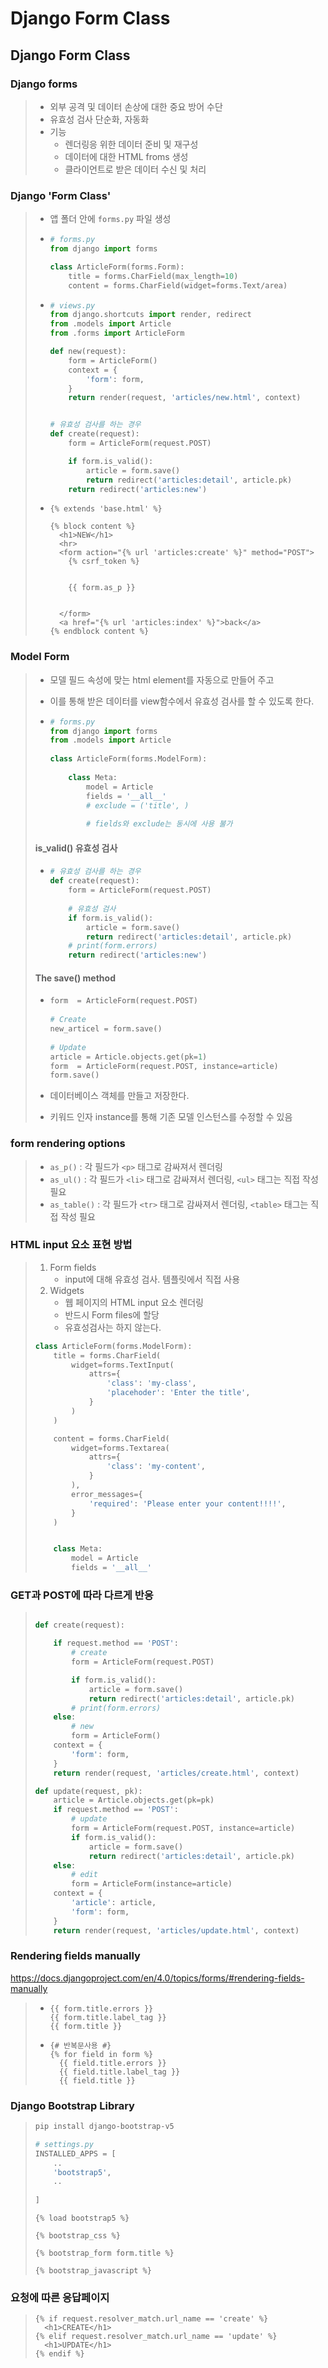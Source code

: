 # Django Form Class

## Django Form Class

### Django forms

> - 외부 공격 및 데이터 손상에 대한 중요 방어 수단
> - 유효성 검사 단순화, 자동화
> - 기능
>   - 렌더링응 위한 데이터 준비 및 재구성
>   - 데이터에 대한 HTML froms 생성
>   - 클라이언트로 받은 데이터 수신 및 처리

### Django 'Form Class'

> - 앱 폴더 안에 `forms.py` 파일 생성
>
> - ```python
>   # forms.py
>   from django import forms
>   
>   class ArticleForm(forms.Form):
>       title = forms.CharField(max_length=10)
>       content = forms.CharField(widget=forms.Text/area)
>   ```
> 
> - ```python
>   # views.py
>   from django.shortcuts import render, redirect
>   from .models import Article
>   from .forms import ArticleForm
> 
>   def new(request):
>       form = ArticleForm()
>       context = {
>           'form': form, 
>       }
>       return render(request, 'articles/new.html', context)
> 
> 
>   # 유효성 검사를 하는 경우
>   def create(request):
>       form = ArticleForm(request.POST)
> 
>       if form.is_valid():
>           article = form.save()
>           return redirect('articles:detail', article.pk)
>       return redirect('articles:new')
>   ```
>
> - ```django
>   {% extends 'base.html' %}
>     
>   {% block content %}
>     <h1>NEW</h1>
>     <hr>
>     <form action="{% url 'articles:create' %}" method="POST">
>       {% csrf_token %}
>
>
>       {{ form.as_p }}
>
>
>     </form>
>     <a href="{% url 'articles:index' %}">back</a>
>   {% endblock content %}
>
>   ```

### Model Form

> - 모델 필드 속성에 맞는 html element를 자동으로 만들어 주고
>
> - 이를 통해 받은 데이터를 view함수에서 유효성 검사를 할 수 있도록 한다.
>
> - ```python
>   # forms.py
>   from django import forms
>   from .models import Article
>       
>   class ArticleForm(forms.ModelForm):
>       
>       class Meta:
>           model = Article
>           fields = '__all__'
>           # exclude = ('title', )
>               
>           # fields와 exclude는 동시에 사용 불가
>   ```
>
> #### is_valid() 유효성 검사
>
> - ```python
>   # 유효성 검사를 하는 경우
>   def create(request):
>       form = ArticleForm(request.POST)
>       
>       # 유효성 검사
>       if form.is_valid():
>           article = form.save()
>           return redirect('articles:detail', article.pk)
>       # print(form.errors)
>       return redirect('articles:new')
>   ```
>
> #### The save() method
>
> - ```python
>   form  = ArticleForm(request.POST)
>       
>   # Create
>   new_articel = form.save()
>       
>   # Update
>   article = Article.objects.get(pk=1)
>   form  = ArticleForm(request.POST, instance=article)
>   form.save()
>   ```
>
> - 데이터베이스 객체를 만들고 저장한다.
>
> - 키워드 인자 instance를 통해 기존 모델 인스턴스를 수정할 수 있음



### form rendering options

> - `as_p()` : 각 필드가 `<p>` 태그로 감싸져서 렌더링
> - `as_ul()` : 각 필드가 `<li>` 태그로 감싸져서 렌더링, `<ul>` 태그는 직접 작성 필요
> - `as_table()` : 각 필드가 `<tr>` 태그로 감싸져서 렌더링, `<table>` 태그는 직접 작성 필요

### HTML input 요소 표현 방법

> 1. Form fields
>    - input에 대해 유효성 검사. 템플릿에서 직접 사용
> 2. Widgets
>    - 웹 페이지의 HTML input 요소 렌더링
>    - 반드시 Form files에 할당
>    - 유효성검사는 하지 않는다.
>
> ```python
> class ArticleForm(forms.ModelForm):
>     title = forms.CharField(
>         widget=forms.TextInput(
>             attrs={
>                 'class': 'my-class', 
>                 'placehoder': 'Enter the title', 
>             }
>         )
>     )
> 
>     content = forms.CharField(
>         widget=forms.Textarea(
>             attrs={
>                 'class': 'my-content', 
>             }
>         ), 
>         error_messages={
>             'required': 'Please enter your content!!!!', 
>         }
>     )
> 
> 
>     class Meta:
>         model = Article
>         fields = '__all__'
> ```
>
> 



### GET과 POST에 따라 다르게 반응

> ```python
> 
> def create(request):
> 
>     if request.method == 'POST':
>         # create
>         form = ArticleForm(request.POST)
> 
>         if form.is_valid():
>             article = form.save()
>             return redirect('articles:detail', article.pk)
>         # print(form.errors)
>     else:
>         # new
>         form = ArticleForm()
>     context = {
>         'form': form,
>     }
>     return render(request, 'articles/create.html', context)
> ```
>
> ```python
> def update(request, pk):
>     article = Article.objects.get(pk=pk)
>     if request.method == 'POST':
>         # update
>         form = ArticleForm(request.POST, instance=article)
>         if form.is_valid():
>             article = form.save()
>             return redirect('articles:detail', article.pk)
>     else:
>         # edit
>         form = ArticleForm(instance=article)
>     context = {
>         'article': article,
>         'form': form,
>     }
>     return render(request, 'articles/update.html', context)
> 
> ```
>
> 

### Rendering fields manually

https://docs.djangoproject.com/en/4.0/topics/forms/#rendering-fields-manually

> - ```django
>   {{ form.title.errors }}
>   {{ form.title.label_tag }}
>   {{ form.title }}
>   ```
>
> - ```django
>   {# 반복문사용 #}
>   {% for field in form %}
>     {{ field.title.errors }}
>     {{ field.title.label_tag }}
>     {{ field.title }}
>   ```

### Django Bootstrap Library

> ```bash
> pip install django-bootstrap-v5
> ```
>
> ```python
> # settings.py
> INSTALLED_APPS = [
>     ..
>     'bootstrap5', 
>     ..
>     
> ]
> ```
>
> ```django
> {% load bootstrap5 %}
> 
> {% bootstrap_css %}
> 
> {% bootstrap_form form.title %}
> 
> {% bootstrap_javascript %}
> ```
>
> 

### 요청에 따른 응답페이지

> ```django
> {% if request.resolver_match.url_name == 'create' %}
>   <h1>CREATE</h1>
> {% elif request.resolver_match.url_name == 'update' %}
>   <h1>UPDATE</h1>
> {% endif %}
> ```
>
> 
